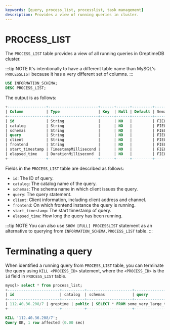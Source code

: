 ```yaml
---
keywords: [query, process_list, processlist, task management]
description: Provides a view of running queries in cluster.
---
```


# PROCESS_LIST

The `PROCESS_LIST` table provides a view of all running queries in GreptimeDB cluster.

:::tip NOTE
It's intentionally to have a different table name than MySQL's `PROCESSLIST` because it has a very different set of columns.
:::

```sql
USE INFORMATION_SCHEMA;
DESC PROCESS_LIST;
```

The output is as follows:

```sql
+-----------------+----------------------+------+------+---------+---------------+
| Column          | Type                 | Key  | Null | Default | Semantic Type |
+-----------------+----------------------+------+------+---------+---------------+
| id              | String               |      | NO   |         | FIELD         |
| catalog         | String               |      | NO   |         | FIELD         |
| schemas         | String               |      | NO   |         | FIELD         |
| query           | String               |      | NO   |         | FIELD         |
| client          | String               |      | NO   |         | FIELD         |
| frontend        | String               |      | NO   |         | FIELD         |
| start_timestamp | TimestampMillisecond |      | NO   |         | FIELD         |
| elapsed_time    | DurationMillisecond  |      | NO   |         | FIELD         |
+-----------------+----------------------+------+------+---------+---------------+
```

Fields in the `PROCESS_LIST` table are described as follows:

- `id`: The ID of query.
- `catalog`: The catalog name of the query.
- `schemas`: The schema name in which client issues the query.
- `query`: The query statement.
- `client`: Client information, including client address and channel.
- `frontend`: On which frontend instance the query is running.
- `start_timestamp`: The start timestamp of query.
- `elapsed_time`: How long the query has been running.

:::tip NOTE
You can also use `SHOW [FULL] PROCESSLIST` statement as an alternative to querying from `INFORMATION_SCHEMA.PROCESS_LIST` table.
:::


# Terminating a query
When identified a running query from `PROCESS_LIST` table, you can terminate the query using `KILL <PROCESS_ID>` statement, where the `<PROCESS_ID>` is the `id` field in `PROCESS_LIST` table.

```sql
mysql> select * from process_list;
+-----------------------+----------+--------------------+----------------------------+------------------------+---------------------+----------------------------+-----------------+
| id                    | catalog  | schemas            | query                      | client                 | frontend            | start_timestamp            | elapsed_time    |
+-----------------------+----------+--------------------+----------------------------+------------------------+---------------------+----------------------------+-----------------+
| 112.40.36.208/7 | greptime | public | SELECT * FROM some_very_large_table | mysql[127.0.0.1:34692] | 112.40.36.208:4001 | 2025-06-30 07:04:11.118000 | 00:00:12.002000 |
+-----------------------+----------+--------------------+----------------------------+------------------------+---------------------+----------------------------+-----------------+

KILL '112.40.36.208/7';
Query OK, 1 row affected (0.00 sec)
```

